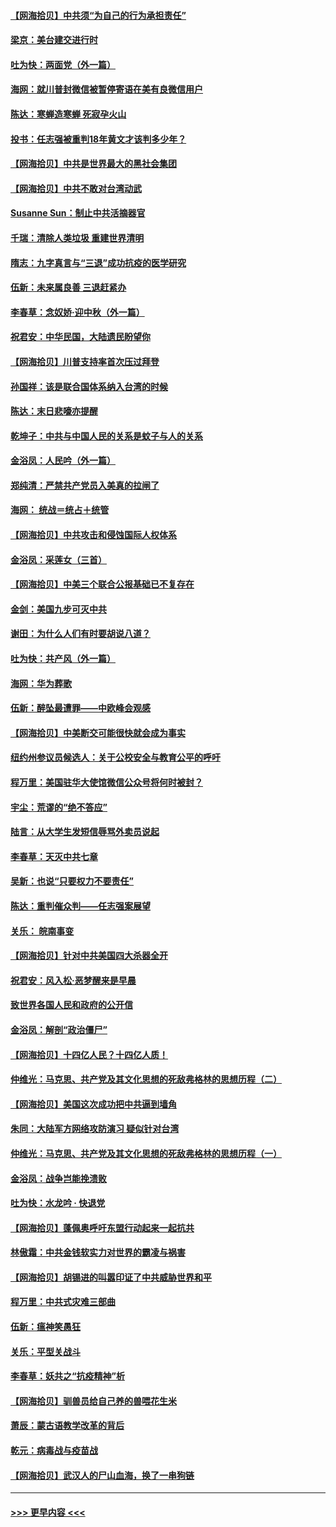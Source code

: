#### [【网海拾贝】中共须“为自己的行为承担责任”](../pages/nsc993/n12426067.md?t=09241502) 
#### [梁京：美台建交进行时](../pages/nsc993/n12424066.md?t=09241502) 
#### [吐为快：两面党（外一篇）](../pages/nsc993/n12424043.md?t=09241502) 
#### [海网：就川普封微信被暂停寄语在美有良微信用户](../pages/nsc993/n12424021.md?t=09241502) 
#### [陈达：寒蝉造寒蝉 死寂孕火山](../pages/nsc993/n12423958.md?t=09241502) 
#### [投书：任志强被重判18年黄文才该判多少年？](../pages/nsc993/n12423672.md?t=09241502) 
#### [【网海拾贝】中共是世界最大的黑社会集团](../pages/nsc993/n12423543.md?t=09241502) 
#### [【网海拾贝】中共不敢对台湾动武](../pages/nsc993/n12421418.md?t=09241502) 
#### [Susanne Sun：制止中共活摘器官](../pages/nsc993/n12419654.md?t=09241502) 
#### [千瑞：清除人类垃圾 重建世界清明](../pages/nsc993/n12419414.md?t=09241502) 
#### [隋志：九字真言与“三退”成功抗疫的医学研究](../pages/nsc993/n12419248.md?t=09241502) 
#### [伍新：未来属良善 三退赶紧办](../pages/nsc993/n12418496.md?t=09241502) 
#### [李春草：念奴娇·迎中秋（外一篇）](../pages/nsc993/n12418465.md?t=09241502) 
#### [祝君安：中华民国，大陆遗民盼望你](../pages/nsc993/n12418089.md?t=09241502) 
#### [【网海拾贝】川普支持率首次压过拜登](../pages/nsc993/n12418050.md?t=09241502) 
#### [孙国祥：该是联合国体系纳入台湾的时候](../pages/nsc993/n12417369.md?t=09241502) 
#### [陈达：末日悲嚎亦提醒](../pages/nsc993/n12416736.md?t=09241502) 
#### [乾坤子：中共与中国人民的关系是蚊子与人的关系](../pages/nsc993/n12416632.md?t=09241502) 
#### [金浴凤：人民吟（外一篇）](../pages/nsc993/n12416567.md?t=09241502) 
#### [郑纯清：严禁共产党员入美真的拉闸了](../pages/nsc993/n12416550.md?t=09241502) 
#### [海网： 统战＝统占＋统管](../pages/nsc993/n12416404.md?t=09241502) 
#### [【网海拾贝】中共攻击和侵蚀国际人权体系](../pages/nsc993/n12416250.md?t=09241502) 
#### [金浴凤：采莲女（三首）](../pages/nsc993/n12415517.md?t=09241502) 
#### [【网海拾贝】中美三个联合公报基础已不复存在](../pages/nsc993/n12415054.md?t=09241502) 
#### [金剑：美国九步可灭中共](../pages/nsc993/n12413183.md?t=09241502) 
#### [谢田：为什么人们有时要胡说八道？](../pages/nsc993/n12411861.md?t=09241502) 
#### [吐为快：共产风（外一篇）](../pages/nsc993/n12411761.md?t=09241502) 
#### [海网：华为葬歌](../pages/nsc993/n12410381.md?t=09241502) 
#### [伍新：醉坠最遭罪——中欧峰会观感](../pages/nsc993/n12410364.md?t=09241502) 
#### [【网海拾贝】中美断交可能很快就会成为事实](../pages/nsc993/n12409495.md?t=09241502) 
#### [纽约州参议员候选人：关于公校安全与教育公平的呼吁](../pages/nsc993/n12409228.md?t=09241502) 
#### [程万里：美国驻华大使馆微信公众号将何时被封？](../pages/nsc993/n12407397.md?t=09241502) 
#### [宇尘：荒谬的“绝不答应”](../pages/nsc993/n12407360.md?t=09241502) 
#### [陆言：从大学生发短信辱骂外卖员说起](../pages/nsc993/n12407285.md?t=09241502) 
#### [李春草：天灭中共七章](../pages/nsc993/n12406988.md?t=09241502) 
#### [吴新：也说“只要权力不要责任”](../pages/nsc993/n12406966.md?t=09241502) 
#### [陈达：重判催众判——任志强案展望](../pages/nsc993/n12404540.md?t=09241502) 
#### [关乐： 皖南事变](../pages/nsc993/n12404288.md?t=09241502) 
#### [【网海拾贝】针对中共美国四大杀器全开](../pages/nsc993/n12404172.md?t=09241502) 
#### [祝君安：风入松‧恶梦醒来是早晨](../pages/nsc993/n12401953.md?t=09241502) 
#### [致世界各国人民和政府的公开信](../pages/nsc993/n12401824.md?t=09241502) 
#### [金浴凤：解剖“政治僵尸”](../pages/nsc993/n12401808.md?t=09241502) 
#### [【网海拾贝】十四亿人民？十四亿人质！](../pages/nsc993/n12401708.md?t=09241502) 
#### [仲维光：马克思、共产党及其文化思想的死敌弗格林的思想历程（二）](../pages/nsc993/n12399107.md?t=09241502) 
#### [【网海拾贝】美国这次成功把中共逼到墙角](../pages/nsc993/n12400173.md?t=09241502) 
#### [朱同：大陆军方网络攻防演习 疑似针对台湾](../pages/nsc993/n12399868.md?t=09241502) 
#### [仲维光：马克思、共产党及其文化思想的死敌弗格林的思想历程（一）](../pages/nsc993/n12398341.md?t=09241502) 
#### [金浴凤：战争岂能挽溃败](../pages/nsc993/n12398855.md?t=09241502) 
#### [吐为快：水龙吟 · 快退党](../pages/nsc993/n12398849.md?t=09241502) 
#### [【网海拾贝】蓬佩奥呼吁东盟行动起来一起抗共](../pages/nsc993/n12398291.md?t=09241502) 
#### [林傲霜：中共金钱软实力对世界的霸凌与祸害](../pages/nsc993/n12397515.md?t=09241502) 
#### [【网海拾贝】胡锡进的叫嚣印证了中共威胁世界和平](../pages/nsc993/n12397455.md?t=09241502) 
#### [程万里：中共式灾难三部曲](../pages/nsc993/n12397106.md?t=09241502) 
#### [伍新：瘟神笑愚狂](../pages/nsc993/n12397052.md?t=09241502) 
#### [关乐：平型关战斗](../pages/nsc993/n12395387.md?t=09241502) 
#### [李春草：妖共之“抗疫精神”析](../pages/nsc993/n12395240.md?t=09241502) 
#### [【网海拾贝】驯兽员给自己养的兽喂花生米](../pages/nsc993/n12393919.md?t=09241502) 
#### [萧辰：蒙古语教学改革的背后](../pages/nsc993/n12393677.md?t=09241502) 
#### [乾元：病毒战与疫苗战](../pages/nsc993/n12393107.md?t=09241502) 
#### [【网海拾贝】武汉人的尸山血海，换了一串狗链](../pages/nsc993/n12393043.md?t=09241502) 

----
#### [ >>> 更早内容 <<< ](../indexes/nsc993-earlier.md)
